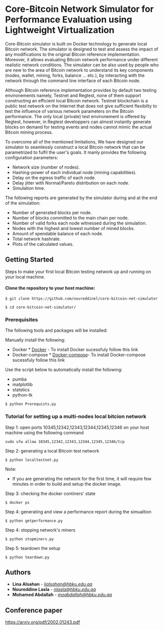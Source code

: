 # Core-Bitcoin Network Simulator for Performance Evaluation using Lightweight Virtualization

Core-Bitcoin simulator is built on Docker technology to generate local Bitcoin network. The simulator is designed to test and assess the impact of any modifications to the original Bitcoin reference implementation. Moreover, it allows evaluating Bitcoin network performance under different realistic network conditions. The simulator can be also used by people who are new to the area of Bitcoin network to understand its key components (nodes, wallet, mining, forks, balance ... etc.), by interacting with the network through the command line interface of each Bitcoin node. 

Although Bitcoin reference implementation provides by default two testing environements namely, Testnet and Regtest, none of them support constructing an efficient local Bitcoin network. Testnet blockchain is a public test network on the Internet that does not give sufficient flexibilty to test the influence of various network parameters on the Bitcoin performance. The only local (private) test environement is offered by Regtest, however, in Regtest developpers can almost instantly generate blocks on demand for testing events and nodes cannot mimic the actual Bitcoin mining process.

To overcome all of the mentioned limitations, We have designed our simulator to seamlessly construct a local Bitcoin network that can be parametrized to fulfil the user's goals. It manly provides the following configuration parameters:

- Network size (number of nodes).
- Hashing-power of each individual node (mining capabilities).
- Delay on the egress traffic of each node.
- Delay jitter with Normal/Pareto distribution on each node.
- Simulation time.

The following reports are generated by the simulator during and at the end of the simulation:

- Number of generated blocks per node. 
- Number of blocks committed to the main chain per node.
- Number of valid forks each node witnessed during the simulation.  
- Nodes with the highest and lowest number of mined blocks.
- Amount of spendable balance of each node. 
- Total network hashrate. 
- Plots of the calculated values.  


## Getting Started

Steps to make your first local Bitcoin testing network up and running on your local machine.

#### Clone the repository to your host machine:

```
$ git clone https://github.com/noureddinel/core-bitcoin-net-simulator

$ cd core-bitcoin-net-simulator/
```

### Prerequisites

The following tools and packages will be installed:

Manually install the following: 
- Docker * [Docker](https://phoenixnap.com/kb/how-to-install-docker-on-ubuntu-18-04) - To install Docker sucessfuly follow this link
- Docker-compose * [Docker-compose](https://docs.docker.com/compose/install/)- To install Docker-compose sucessfuly follow this link

Use the script below to automatically install the following:
- pumba
- matplotlib
- statstics
- python-tk

```
$ python Prerequists.py 
```

### Tutorial for setting up a multi-nodes local bitcion network  

Step 1: open ports 10345,12342,12343,12344,12345,12346 on your host machine using the following command

```
sudo ufw allow 10345,12342,12343,12344,12345,12346/tcp
```

Step 2: generating a local Bitcoin test network

```
$ python localtestnet.py
```

Note:
- If you are generating the network for the first time, it will require few minutes in order to build and setup the docker image.


Step 3: checking the docker continers' state

```
$ docker ps
```

Step 4: generating and view a performance report during the simualtion 

```
$ python getperformance.py
```

Step 4: stopping network's miners

```
$ python stopminers.py

```

Step 5: teardown the setup 

```
$ python teardown.py
```

## Authors

* **Lina Alsahan** - *lialsahan@hbku.edu.qa* 
* **Noureddine Lasla** - *nlasla@hbku.edu.qa* 
* **Mohamed Abdallah** - *moabdallah@hbku.edu.qa*

## Conference paper
https://arxiv.org/pdf/2002.01243.pdf

